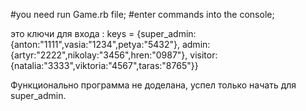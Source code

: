 
 #you need run Game.rb file;
 #enter commands into the console;

 это ключи для входа :
 keys = {super_admin:{anton:"1111",vasia:"1234",petya:"5432"},
         admin:{artyr:"2222",nikolay:"3456",hren:"0987"},
         visitor:{natalia:"3333",viktoria:"4567",taras:"8765"}}

Функционально программа не доделана, успел только начать для super_admin.
